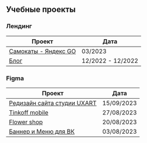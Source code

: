 ## Учебные проекты

### Лендинг
| Проект | Дата |
|--|--|
| <a href="http://kolmykoff.tilda.ws/page32252908.html">Cамокаты - Яндекс GO</a> | 03/2023 |
| <a href="https://kolmykov.github.io/Noemi/">Блог</a> | 12/2022 - 12/2022 |

### Figma
  
| Проект | Дата |
|--|--|
| <a href="https://www.figma.com/file/hy9DmWuCCmv0y7YjIn6qIH/UXART-New-site?type=design&node-id=0%3A1&mode=design&t=V6ZwPQalaSwyZ1QZ-1">Редизайн сайта студии UXART</a> | 15/09/2023 |
| <a href="https://www.figma.com/proto/06UpZRSUSswhxGcBmbZq5C/Tinkoff-mobile-(27.08.23)?page-id=0%3A1&type=design&node-id=8-481&viewport=278%2C585%2C0.35&t=bs0gOPYMDMxsZQyi-1&scaling=scale-down&starting-point-node-id=1%3A469&mode=design">Tinkoff mobile</a> | 27/08/2023 |
| <a href="https://www.figma.com/proto/YXIdD9Z1yqqvUBbgfzqj4c/Homeworks-(20.08.23)?page-id=0%3A1&type=design&node-id=35-31&viewport=-3826%2C272%2C1.39&t=v8yI35rX5NUEPuOE-1&scaling=min-zoom&starting-point-node-id=54%3A496&mode=design">Flower shop</a> | 20/08/2023 |
| <a href="https://i.pinimg.com/originals/f0/b2/40/f0b240aff419973e78ba9a5e253b0811.png">Баннер и Меню для ВК</a> | 03/08/2023 |
